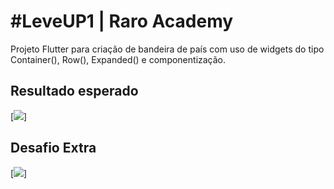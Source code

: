 # #LeveUP1 | Raro Academy

Projeto Flutter para criação de bandeira de país com uso de widgets do tipo Container(), Row(), Expanded() e componentização.

## Resultado esperado

[<img src="https://drive.google.com/file/d/12N85F475skL69pWIs6nftkrnwGeF33v5/view?usp=sharing">]

## Desafio Extra

[<img src="https://drive.google.com/file/d/1T8qBHs279PaKnvleudExSTbC94AbIjw1/view?usp=sharing">]

